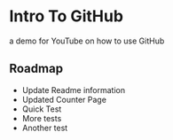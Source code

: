 # Intro To GitHub
a demo for YouTube on how to use GitHub

## Roadmap
* Update Readme information
* Updated Counter Page
* Quick Test
* More tests
* Another test


